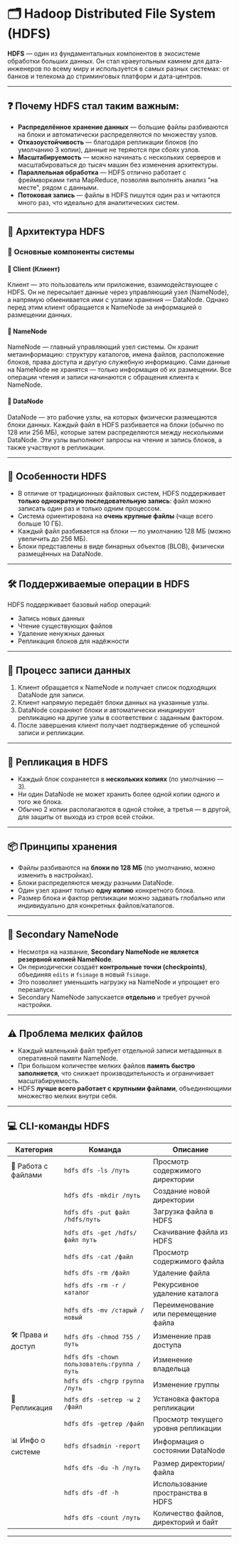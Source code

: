 # 🗂️ Hadoop Distributed File System (HDFS)

**HDFS** — один из фундаментальных компонентов в экосистеме обработки больших данных. Он стал краеугольным камнем для дата-инженеров по всему миру и используется в самых разных системах: от банков и телекома до стриминговых платформ и дата-центров.

---

## ❓ Почему HDFS стал таким важным:

- **Распределённое хранение данных** — большие файлы разбиваются на блоки и автоматически распределяются по множеству узлов.
- **Отказоустойчивость** — благодаря репликации блоков (по умолчанию 3 копии), данные не теряются при сбоях узлов.
- **Масштабируемость** — можно начинать с нескольких серверов и масштабироваться до тысяч машин без изменения архитектуры.
- **Параллельная обработка** — HDFS отлично работает с фреймворками типа MapReduce, позволяя выполнять анализ "на месте", рядом с данными.
- **Потоковая запись** — файлы в HDFS пишутся один раз и читаются много раз, что идеально для аналитических систем.

---

## 🧱 Архитектура HDFS

### 🔹 Основные компоненты системы

#### 👤 Client (Клиент)

Клиент — это пользователь или приложение, взаимодействующее с HDFS. Он не пересылает данные через управляющий узел (NameNode), а напрямую обменивается ими с узлами хранения — DataNode. Однако перед этим клиент обращается к NameNode за информацией о размещении данных.

#### 🧠 NameNode

NameNode — главный управляющий узел системы. Он хранит метаинформацию: структуру каталогов, имена файлов, расположение блоков, права доступа и другую служебную информацию. Сами данные на NameNode не хранятся — только информация об их размещении. Все операции чтения и записи начинаются с обращения клиента к NameNode.

#### 🧱 DataNode

DataNode — это рабочие узлы, на которых физически размещаются блоки данных. Каждый файл в HDFS разбивается на блоки (обычно по 128 или 256 МБ), которые затем распределяются между несколькими DataNode. Эти узлы выполняют запросы на чтение и запись блоков, а также участвуют в репликации.

---

## 🌟 Особенности HDFS

- В отличие от традиционных файловых систем, HDFS поддерживает **только однократную последовательную запись**: файл можно записать один раз и только одним процессом.
- Система ориентирована на **очень крупные файлы** (чаще всего больше 10 ГБ).
- Каждый файл разбивается на блоки — по умолчанию 128 МБ (можно увеличить до 256 МБ).
- Блоки представлены в виде бинарных объектов (BLOB), физически размещённых на DataNode.

---

## 🛠️ Поддерживаемые операции в HDFS

HDFS поддерживает базовый набор операций:

- Запись новых данных
- Чтение существующих файлов
- Удаление ненужных данных
- Репликация блоков для надёжности

---

## 📝 Процесс записи данных

1. Клиент обращается к NameNode и получает список подходящих DataNode для записи.
2. Клиент напрямую передаёт блоки данных на указанные узлы.
3. DataNode сохраняют блоки и автоматически инициируют репликацию на другие узлы в соответствии с заданным фактором.
4. После завершения клиент получает подтверждение об успешной записи и репликации.

---

## 🔁 Репликация в HDFS

- Каждый блок сохраняется в **нескольких копиях** (по умолчанию — 3).
- Ни один DataNode не может хранить более одной копии одного и того же блока.
- Обычно 2 копии располагаются в одной стойке, а третья — в другой, для защиты от выхода из строя всей стойки.

---

## 📦 Принципы хранения

- Файлы разбиваются на **блоки по 128 МБ** (по умолчанию, можно изменить в настройках).
- Блоки распределяются между разными DataNode.
- Один узел хранит только **одну копию** конкретного блока.
- Размер блока и фактор репликации можно задавать глобально или индивидуально для конкретных файлов/каталогов.

---

## 🧠 Secondary NameNode

- Несмотря на название, **Secondary NameNode не является резервной копией NameNode**.
- Он периодически создаёт **контрольные точки (checkpoints)**, объединяя `edits` и `fsimage` в новый `fsimage`.
- Это позволяет уменьшить нагрузку на NameNode и упрощает его перезапуск.
- Secondary NameNode запускается **отдельно** и требует ручной настройки.

---

## ⚠️ Проблема мелких файлов

- Каждый маленький файл требует отдельной записи метаданных в оперативной памяти NameNode.
- При большом количестве мелких файлов **память быстро заполняется**, что снижает производительность и ограничивает масштабируемость.
- HDFS **лучше всего работает с крупными файлами**, объединяющими множество мелких внутри себя.

---

## 💻 CLI-команды HDFS

| Категория                | Команда                                                | Описание                                      |
|--------------------------|--------------------------------------------------------|-----------------------------------------------|
| 📁 Работа с файлами      | `hdfs dfs -ls /путь`                                  | Просмотр содержимого директории               |
|                          | `hdfs dfs -mkdir /путь`                               | Создание новой директории                     |
|                          | `hdfs dfs -put файл /hdfs/путь`                       | Загрузка файла в HDFS                         |
|                          | `hdfs dfs -get /hdfs/файл путь`                       | Скачивание файла из HDFS                      |
|                          | `hdfs dfs -cat /файл`                                 | Просмотр содержимого файла                    |
|                          | `hdfs dfs -rm /файл`                                  | Удаление файла                                |
|                          | `hdfs dfs -rm -r /каталог`                            | Рекурсивное удаление каталога                 |
|                          | `hdfs dfs -mv /старый /новый`                         | Переименование или перемещение файла          |
| 🛠️ Права и доступ        | `hdfs dfs -chmod 755 /путь`                           | Изменение прав доступа                        |
|                          | `hdfs dfs -chown пользователь:группа /путь`           | Изменение владельца                           |
|                          | `hdfs dfs -chgrp группа /путь`                        | Изменение группы                              |
| 🔁 Репликация            | `hdfs dfs -setrep -w 2 /файл`                         | Установка фактора репликации                  |
|                          | `hdfs dfs -getrep /файл`                              | Просмотр текущего уровня репликации           |
| 📊 Инфо о системе        | `hdfs dfsadmin -report`                               | Информация о состоянии DataNode               |
|                          | `hdfs dfs -du -h /путь`                               | Размер директории/файла                       |
|                          | `hdfs dfs -df -h`                                     | Использование пространства в HDFS             |
|                          | `hdfs dfs -count /путь`                               | Количество файлов, директорий и байт          |

---




